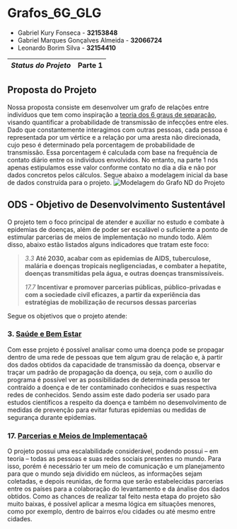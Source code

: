 # Grafos_6G_GLG
* Gabriel Kury Fonseca - **32153848**
* Gabriel Marques Gonçalves Almeida - **32066724**
* Leonardo Borim Silva - **32154410**

| _Status do Projeto_| Parte 1 |
|--------------------|---------|

## Proposta do Projeto
Nossa proposta consiste em desenvolver um grafo de relações entre indivíduos que tem como inspiração a [teoria dos 6 graus de separação](https://www.agendor.com.br/blog/seis-graus-de-separacao/#:~:text=nos%20comentários%20🙂-,O%20que%20é%20a%20teoria%20dos%20seis%20graus%20de%20separação,e%20empresas%20confirmaram%20essa%20hipótese.), visando quantificar a probabilidade de transmissão de infecções entre eles. Dado que constantemente interagimos com outras pessoas, cada pessoa é representada  por um vértice e a relação por uma aresta não direcionada, cujo peso é determinado pela porcentagem de probabilidade de transmissão. Essa porcentagem é calculada com base na frequência de contato diário entre os indivíduos envolvidos. No entanto, na parte 1 nós apenas estipulamos esse valor conforme contato no dia a dia e não por dados concretos pelos cálculos. Segue abaixo a modelagem inicial da base de dados construída para o projeto.
![Modelagem do Grafo ND do Projeto](https://github.com/GabrielOgun/Grafos_6G_GLG/blob/main/Desenho_Grafo.png)

## ODS - Objetivo de Desenvolvimento Sustentável
O projeto tem o foco principal de atender e auxiliar no estudo e combate à epidemias de doenças, além de poder ser escalável o suficiente a ponto de estimular parcerias de meios de implementação no mundo todo. Além disso, abaixo estão listados alguns indicadores que tratam este foco:
>  _3.3_ **Até 2030, acabar com as epidemias de AIDS, tuberculose, malária e doenças tropicais negligenciadas, e combater a hepatite, doenças transmitidas pela água, e outras doenças transmissíveis.**
>
> _17.7_ **Incentivar e promover parcerias públicas, público-privadas e com a sociedade civil eficazes, a partir da experiência das estratégias de mobilização de recursos dessas parcerias**

Segue os objetivos que o projeto atende:

### 3. [Saúde e Bem Estar](https://odsbrasil.gov.br/objetivo/objetivo?n=3)
Com esse projeto é possível analisar como uma doença pode se propagar dentro de uma rede de pessoas que tem algum grau de relação e, à partir dos dados obtidos da capacidade de transmissão da doença, observar e traçar um padrão de propagação da doença, ou seja, com o auxílio do programa é possível ver as possibilidades de determinada pessoa ter contraído a doença e de ter contaminado conhecidos e suas respectiva redes de conhecidos. Sendo assim este dado poderia ser usado para estudos científicos a respeito da doença e também no desenvolvimento de medidas de prevenção para evitar futuras epidemias ou medidas de segurança durante epidemias.

### 17. [Parcerias e Meios de Implementaçaõ](https://odsbrasil.gov.br/objetivo/objetivo?n=17)
O projeto possui uma escalabilidade considerável, podendo possui – em teoria – todas as pessoas e suas redes sociais presentes no mundo. Para isso, porém é necessário ter um meio de comunicação e um planejamento para que o mundo seja dividido em núcleos, as informações sejam coletadas, e depois reunidas, de forma que serão estabelecidas parcerias entre os países para a colaboração do levantamento e da ánalise dos dados obtidos. Como as chances de realizar tal feito nesta etapa do projeto são muito baixas, é possível aplicar a mesma lógica em situações menores, como por exemplo, dentro de bairros e/ou cidades ou até mesmo entre cidades.


